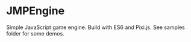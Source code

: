 # JMPEngine

Simple JavaScript game engine. Build with ES6 and Pixi.js.
See samples folder for some demos.
